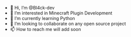 - 👋 Hi, I’m @Bl4ck-dev
- 👀 I’m interested in Minecraft Plugin Development
- 🌱 I’m currently learning Python
- 💞️ I’m looking to collaborate on any open source project
- 📫 How to reach me will add soon

